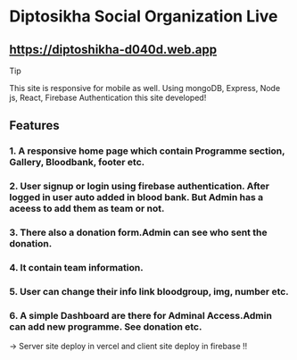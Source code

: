 # Diptosikha Social Organization Live

## https://diptoshikha-d040d.web.app

> [!TIP]
> This site is responsive for mobile as well. Using mongoDB, Express, Node js, React, Firebase Authentication this site developed!

## Features

### 1. A responsive home page which contain Programme section, Gallery, Bloodbank, footer etc.

### 2. User signup or login using firebase authentication. After logged in user auto added in blood bank. But Admin has a aceess to add them as team or not.

### 3. There also a donation form.Admin can see who sent the donation.

### 4. It contain team information.

### 5. User can change their info link bloodgroup, img, number etc.

### 6. A simple Dashboard are there for Adminal Access.Admin can add new programme. See donation etc.

-> Server site deploy in vercel and client site deploy in firebase !!
